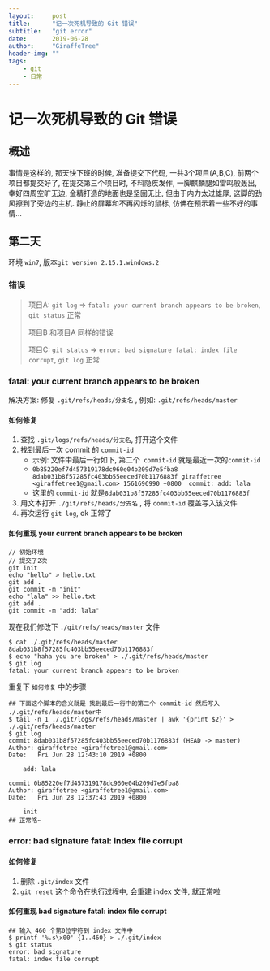 ```yaml
---
layout:     post
title:      "记一次死机导致的 Git 错误"
subtitle:   "git error"
date:       2019-06-28
author:     "GiraffeTree"
header-img: ""
tags:
    - git
    - 日常
---
```


# 记一次死机导致的 Git 错误

## 概述

事情是这样的, 那天快下班的时候, 准备提交下代码, 一共3个项目(A,B,C), 前两个项目都提交好了, 在提交第三个项目时,  不料隐疾发作, 一脚麒麟腿如雷鸣般轰出, 幸好四周空旷无边, 金精打造的地面也是坚固无比, 但由于内力太过雄厚, 这脚的劲风擦到了旁边的主机. 静止的屏幕和不再闪烁的鼠标, 仿佛在预示着一些不好的事情...

## 第二天

环境  `win7`, 版本`git version 2.15.1.windows.2` 

### 错误

> 项目A:  `git log` => `fatal: your current branch appears to be broken`, `git status` 正常
>
> 项目B 和项目A 同样的错误
>
> 项目C:  `git status` => `error: bad signature fatal: index file corrupt`, `git log` 正常

### fatal: your current branch appears to be broken

解决方案: 修复 `.git/refs/heads/分支名` , 例如: `.git/refs/heads/master`

#### 如何修复

1. 查找 `.git/logs/refs/heads/分支名`, 打开这个文件
2. 找到最后一次 commit 的 `commit-id`
    - 示例: 文件中最后一行如下, 第二个` commit-id` 就是最近一次的`commit-id`
    - `0b85220ef7d457319178dc960e04b209d7e5fba8 8dab031b8f57285fc403bb55eeced70b1176883f giraffetree <giraffetree1@gmail.com> 1561696990 +0800	commit: add: lala`
    - 这里的 `commit-id` 就是`8dab031b8f57285fc403bb55eeced70b1176883f ` 
3. 用文本打开 `./git/refs/heads/分支名` , 将 `commit-id` 覆盖写入该文件
4. 再次运行 `git log`, ok 正常了

#### 如何重现 your current branch appears to be broken

```shell
// 初始环境
// 提交了2次
git init
echo "hello" > hello.txt
git add .
git commit -m "init"
echo "lala" >> hello.txt
git add .
git commit -m "add: lala"
```

现在我们修改下 `./git/refs/heads/master` 文件

```shell
$ cat ./.git/refs/heads/master
8dab031b8f57285fc403bb55eeced70b1176883f
$ echo "haha you are broken" > ./.git/refs/heads/master
$ git log
fatal: your current branch appears to be broken
```

重复下 `如何修复` 中的步骤

```shell
## 下面这个脚本的含义就是 找到最后一行中的第二个 commit-id 然后写入 ./.git/refs/heads/master中
$ tail -n 1 ./.git/logs/refs/heads/master | awk '{print $2}' > ./.git/refs/heads/master
$ git log
commit 8dab031b8f57285fc403bb55eeced70b1176883f (HEAD -> master)
Author: giraffetree <giraffetree1@gmail.com>
Date:   Fri Jun 28 12:43:10 2019 +0800

    add: lala

commit 0b85220ef7d457319178dc960e04b209d7e5fba8
Author: giraffetree <giraffetree1@gmail.com>
Date:   Fri Jun 28 12:37:43 2019 +0800

    init
## 正常咯~
```

### error: bad signature fatal: index file corrupt

#### 如何修复

1. 删除 `.git/index` 文件
2. `git reset` 这个命令在执行过程中, 会重建 index 文件, 就正常啦

#### 如何重现 bad signature fatal: index file corrupt

```shell
## 输入 460 个第0位字符到 index 文件中
$ printf '%.s\x00' {1..460} > ./.git/index
$ git status
error: bad signature
fatal: index file corrupt
```







